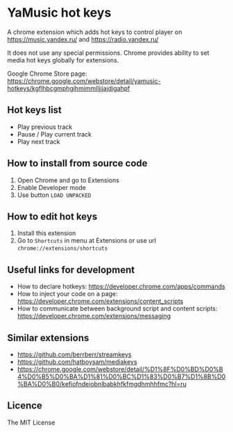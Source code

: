 # YaMusic hot keys

A chrome extension which adds hot keys to control player 
on https://music.yandex.ru/ and https://radio.yandex.ru/

It does not use any special permissions.
Chrome provides ability to set media hot keys globally for extensions.

Google Chrome Store page:
https://chrome.google.com/webstore/detail/yamusic-hotkeys/kgflhbcgmphgihmimmlljjjajdigahpf

## Hot keys list

* Play previous track
* Pause / Play current track
* Play next track

## How to install from source code

1. Open Chrome and go to Extensions
2. Enable Developer mode
3. Use button `LOAD UNPACKED`

## How to edit hot keys

1. Install this extension
2. Go to `Shortcuts` in menu at Extensions or use url `chrome://extensions/shortcuts`

## Useful links for development

* How to declare hotkeys: https://developer.chrome.com/apps/commands 
* How to inject your code on a page: https://developer.chrome.com/extensions/content_scripts
* How to communicate between background script and content scripts: https://developer.chrome.com/extensions/messaging

## Similar extensions

* https://github.com/berrberr/streamkeys
* https://github.com/hatboysam/mediakeys
* https://chrome.google.com/webstore/detail/%D1%8F%D0%BD%D0%B4%D0%B5%D0%BA%D1%81%D0%BC%D1%83%D0%B7%D1%8B%D0%BA%D0%B0/kefiofndeiobnlbabkhfkfmgdhmhhfmc?hl=ru

## Licence

The MIT License
